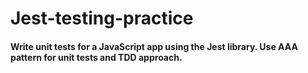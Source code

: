 # Jest-testing-practice

#### Write unit tests for a JavaScript app using the Jest library. Use AAA pattern for unit tests and TDD approach.
